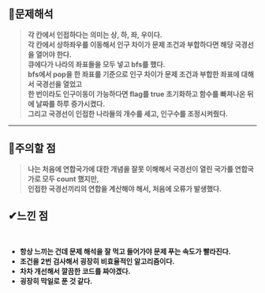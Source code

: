 ## **🔎문제해석**

> **각 칸에서 인접하다는 의미는 상, 하, 좌, 우이다.**  
> **각 칸에서 상하좌우를 이동해서 인구 차이가 문제 조건과 부합하다면 해당 국경선을 열어야 한다.**  
> **큐에다가 나라의 좌표들을 모두 넣고 bfs를 했다.**  
> **bfs에서 pop을 한 좌표를 기준으로 인구 차이가 문제 조건과 부합한 좌표에 대해서 국경선을 열었고**   
> **한 번이라도 인구이동이 가능하다면 flag를 true 초기화하고 함수를 빠져나온 뒤에 날짜를 하루 증가시켰다.**  
> **그리고 국경선이 인접한 나라들의 개수를 세고, 인구수를 조정시켜줬다.**

---

## **🛑주의할 점**

> **나는 처음에 연합국가에 대한 개념을 잘못 이해해서 국경선이 열린 국가를 연합국가로 모두 count 했지만,**  
> **인접한 국경선끼리의 연합을 계산해야 해서, 처음에 오류가 발생했다.**

## **✔느낀 점**
​
-   **항상 느끼는 건데 문제 해석을 잘 먹고 들어가야 문제 푸는 속도가 빨라진다.**
-   **조건을 2번 검사해서 굉장히 비효율적인 알고리즘이다.**
-   **차차 개선해서 깔끔한 코드를 짜야겠다.**
-   **굉장히 막일로 푼 것 같다.**
